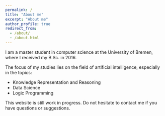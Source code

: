 ```yaml
---
permalink: /
title: "About me"
excerpt: "About me"
author_profile: true
redirect_from: 
  - /about/
  - /about.html
---
```


I am a master student in computer science at the University of Bremen, where I received my B.Sc. in 2016.

The focus of my studies lies on the field of artificial intelligence, especially in the topics:

- Knowledge Representation and Reasoning
- Data Science
- Logic Programming

This website is still work in progress. Do not hesitate to contact me if you have questions or suggestions.